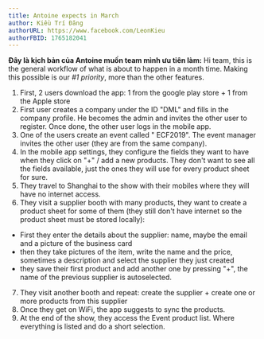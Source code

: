 ```yaml
---
title: Antoine expects in March
author: Kiều Trí Đăng
authorURL: https://www.facebook.com/LeonKieu
authorFBID: 1765182041
---
```


**Đây là kịch bản của Antoine muốn team mình ưu tiên làm:**
Hi team, this is the general workflow of what is about to happen in a month time. Making this possible is our *#1 priority*, more than the other features.

1. First, 2 users download the app: 1 from the google play store + 1 from the Apple store
2. First user creates a company under the ID "DML" and fills in the company profile. He becomes the admin and invites the other user to register. Once done, the other user logs in the mobile app.
3.  One of the users create an event called " ECF2019". The event manager invites the other user (they are from the same company).
4. In the mobile app settings, they configure the fields they want to have when they click on "+" / add a new products. They don't want to see all the fields available, just the ones they will use for every product sheet for sure.
5. They travel to Shanghai to the show with their mobiles where they will have no internet access.
6. They visit a supplier booth with many products, they want to create a product sheet for some of them (they still don't have internet so the product sheet must be stored locally):
- First they enter the details about the supplier: name, maybe the email and a picture of the business card
- then they take pictures of the item, write the name and the price, sometimes a description and select the supplier they just created
- they save their first product and add another one by pressing "+", the name of the previous supplier is autoselected.
7. They visit another booth and repeat: create the supplier + create one or more products from this supplier
8.  Once they get on WiFi, the app suggests to sync the products.
9. At the end of the show, they access the Event product list. Where everything is listed and do a short selection.